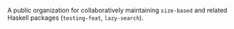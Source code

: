 A public organization for collaboratively maintaining `size-based` and related Haskell packages (`testing-feat`, `lazy-search`).
